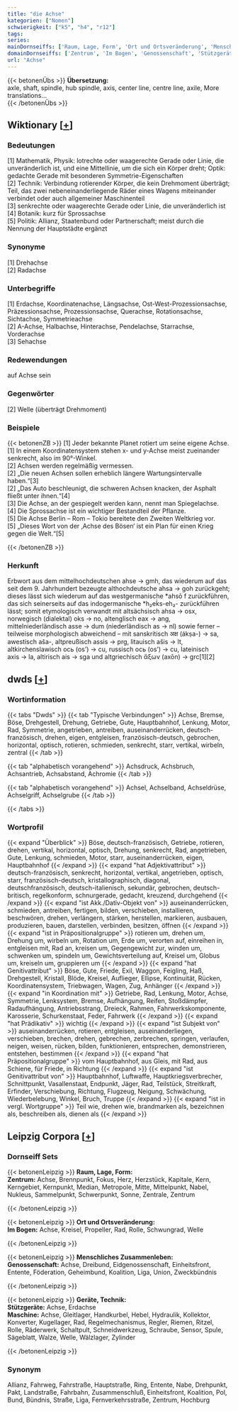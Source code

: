 ```yaml
---
title: "die Achse"
kategorien: ["Nomen"]
schwierigkeit: ["k5", "h4", "r12"]
tags:
series:
mainDornseiffs: ['Raum, Lage, Form', 'Ort und Ortsveränderung', 'Menschliches Zusammenleben', 'Geräte, Technik']
domainDornseiffs: ['Zentrum', 'Im Bogen', 'Genossenschaft', 'Stützgeräte', 'Maschine']
url: "Achse"
---
```


{{< betonenÜbs >}}
**Übersetzung:**  
axle, shaft, spindle, hub spindle, axis, center line, centre line, axile, More translations...  
{{< /betonenÜbs >}}

## Wiktionary [[+](https://de.wiktionary.org/wiki/Achse)]

### Bedeutungen
[1] Mathematik, Physik: lotrechte oder waagerechte Gerade oder Linie, die unveränderlich ist, und eine Mittellinie, um die sich ein Körper dreht; Optik: gedachte Gerade mit besonderen Symmetrie-Eigenschaften  
[2] Technik: Verbindung rotierender Körper, die kein Drehmoment überträgt; Teil, das zwei nebeneinanderliegende Räder eines Wagens miteinander verbindet oder auch allgemeiner Maschinenteil  
[3] senkrechte oder waagerechte Gerade oder Linie, die unveränderlich ist  
[4] Botanik: kurz für Sprossachse  
[5] Politik: Allianz, Staatenbund oder Partnerschaft; meist durch die Nennung der Hauptstädte ergänzt  

### Synonyme
[1] Drehachse  
[2] Radachse  

### Unterbegriffe
[1] Erdachse, Koordinatenachse, Längsachse, Ost-West-Prozessionsachse, Präzessionsachse, Prozessionsachse, Querachse, Rotationsachse, Sichtachse, Symmetrieachse  
[2] A-Achse, Halbachse, Hinterachse, Pendelachse, Starrachse, Vorderachse  
[3] Sehachse  

### Redewendungen
auf Achse sein  

### Gegenwörter
[2] Welle (überträgt Drehmoment)  

### Beispiele
{{< betonenZB >}}
[1] Jeder bekannte Planet rotiert um seine eigene Achse.  
[1] In einem Koordinatensystem stehen x- und y-Achse meist zueinander senkrecht, also im 90°-Winkel.  
[2] Achsen werden regelmäßig vermessen.  
[2] „Die neuen Achsen sollen erheblich längere Wartungsintervalle haben.“[3]  
[2] „Das Auto beschleunigt, die schweren Achsen knacken, der Asphalt fließt unter ihnen.“[4]  
[3] Die Achse, an der gespiegelt werden kann, nennt man Spiegelachse.  
[4] Die Sprossachse ist ein wichtiger Bestandteil der Pflanze.  
[5] Die Achse Berlin – Rom – Tokio bereitete den Zweiten Weltkrieg vor.  
[5] „Dieses Wort von der ‚Achse des Bösen‘ ist ein Plan für einen Krieg gegen die Welt.“[5]  

{{< /betonenZB >}}
### Herkunft
Erbwort aus dem mittelhochdeutschen ahse → gmh, das wiederum auf das seit dem 9. Jahrhundert bezeugte althochdeutsche ahsa → goh zurückgeht; dieses lässt sich wiederum auf das westgermanische *ahsō f zurückführen, das sich seinerseits auf das indogermanische *h₂eḱs-eh₂- zurückführen lässt; somit etymologisch verwandt mit altsächsisch ahsa → osx, norwegisch (dialektal) oks → no, altenglisch eax → ang, mittelniederländisch asse → dum (niederländisch as → nl) sowie ferner – teilweise morphologisch abweichend –  mit sanskritisch अक्ष (ákṣa-) → sa, awestisch aša-, altpreußisch assis → prg, litauisch ašis → lt, altkirchenslawisch ось (os’) → cu, russisch ось (os’) → cu, lateinisch axis → la, altirisch ais → sga und altgriechisch ἄξων (axōn) → grc[1][2]  



## dwds [[+](https://www.dwds.de/wb/Achse)]

### Wortinformation
{{< tabs "Dwds" >}}
{{< tab "Typische Verbindungen" >}}
Achse, Bremse, Böse, Drehgestell, Drehung, Getriebe, Gute, Hauptbahnhof, Lenkung, Motor, Rad, Symmetrie, angetrieben, antreiben, auseinanderrücken, deutsch-französisch, drehen, eigen, entgleisen, französisch-deutsch, gebrochen, horizontal, optisch, rotieren, schmieden, senkrecht, starr, vertikal, wirbeln, zentral
{{< /tab >}}

{{< tab "alphabetisch vorangehend" >}}
Achsdruck, Achsbruch, Achsantrieb, Achsabstand, Achromie
{{< /tab >}}

{{< tab "alphabetisch vorangehend" >}}
Achsel, Achselband, Achseldrüse, Achselgriff, Achselgrube
{{< /tab >}}

{{< /tabs >}}

### Wortprofil
{{< expand "Überblick" >}} Böse, deutsch-französisch, Getriebe, rotieren, drehen, vertikal, horizontal, optisch, Drehung, senkrecht, Rad, angetrieben, Gute, Lenkung, schmieden, Motor, starr, auseinanderrücken, eigen, Hauptbahnhof {{< /expand >}}
{{< expand "hat Adjektivattribut" >}} deutsch-französisch, senkrecht, horizontal, vertikal, angetrieben, optisch, starr, französisch-deutsch, kristallographisch, diagonal, deutschfranzösisch, deutsch-italienisch, sekundär, gebrochen, deutsch-britisch, regelkonform, schnurgerade, gedacht, kreuzend, durchgehend {{< /expand >}}
{{< expand "ist Akk./Dativ-Objekt von" >}} auseinanderrücken, schmieden, antreiben, fertigen, bilden, verschieben, installieren, beschwören, drehen, verlängern, stärken, herstellen, markieren, ausbauen, produzieren, bauen, darstellen, verbinden, besitzen, öffnen {{< /expand >}}
{{< expand "ist in Präpositionalgruppe" >}} rotieren um, drehen um, Drehung um, wirbeln um, Rotation um, Erde um, verorten auf, einreihen in, entgleisen mit, Rad an, kreisen um, Gegengewicht zur, winden um, schwenken um, spindeln um, Gewichtsverteilung auf, Kreisel um, Globus um, kreiseln um, gruppieren um {{< /expand >}}
{{< expand "hat Genitivattribut" >}} Böse, Gute, Friede, Exil, Waggon, Feigling, Haß, Drehgestell, Kristall, Blöde, Kreisel, Auflieger, Ellipse, Kontinuität, Rücken, Koordinatensystem, Triebwagen, Wagen, Zug, Anhänger {{< /expand >}}
{{< expand "in Koordination mit" >}} Getriebe, Rad, Lenkung, Motor, Achse, Symmetrie, Lenksystem, Bremse, Aufhängung, Reifen, Stoßdämpfer, Radaufhängung, Antriebsstrang, Dreieck, Rahmen, Fahrwerkskomponente, Karosserie, Schurkenstaat, Feder, Fahrwerk {{< /expand >}}
{{< expand "hat Prädikativ" >}} wichtig {{< /expand >}}
{{< expand "ist Subjekt von" >}} auseinanderrücken, rotieren, entgleisen, auseinanderliegen, verschieben, brechen, drehen, gebrechen, zerbrechen, springen, verlaufen, neigen, weisen, rücken, bilden, funktionieren, entsprechen, demonstrieren, entstehen, bestimmen {{< /expand >}}
{{< expand "hat Präpositionalgruppe" >}} vom Hauptbahnhof, aus Gleis, mit Rad, aus Schiene, für Friede, in Richtung {{< /expand >}}
{{< expand "ist Genitivattribut von" >}} Hauptbahnhof, Luftwaffe, Hauptkriegsverbrecher, Schnittpunkt, Vasallenstaat, Endpunkt, Jäger, Rad, Teilstück, Streitkraft, Erfinder, Verschiebung, Richtung, Flugzeug, Neigung, Schwächung, Wiederbelebung, Winkel, Bruch, Truppe {{< /expand >}}
{{< expand "ist in vergl. Wortgruppe" >}} Teil wie, drehen wie, brandmarken als, bezeichnen als, beschreiben als, dienen als {{< /expand >}}

## Leipzig Corpora [[+](https://corpora.uni-leipzig.de/en/res?word=Achse&corpusId=deu_newscrawl-public_2018)]

### Dornseiff Sets
{{< betonenLeipzig >}}
**Raum, Lage, Form:**  
**Zentrum:** Achse, Brennpunkt, Fokus, Herz, Herzstück, Kapitale, Kern, Kerngebiet, Kernpunkt, Median, Metropole, Mitte, Mittelpunkt, Nabel, Nukleus, Sammelpunkt, Schwerpunkt, Sonne, Zentrale, Zentrum  

{{< /betonenLeipzig >}}


{{< betonenLeipzig >}}
**Ort und Ortsveränderung:**  
**Im Bogen:** Achse, Kreisel, Propeller, Rad, Rolle, Schwungrad, Welle  

{{< /betonenLeipzig >}}


{{< betonenLeipzig >}}
**Menschliches Zusammenleben:**  
**Genossenschaft:** Achse, Dreibund, Eidgenossenschaft, Einheitsfront, Entente, Föderation, Geheimbund, Koalition, Liga, Union, Zweckbündnis  

{{< /betonenLeipzig >}}


{{< betonenLeipzig >}}
**Geräte, Technik:**  
**Stützgeräte:** Achse, Erdachse  
**Maschine:** Achse, Gleitlager, Handkurbel, Hebel, Hydraulik, Kollektor, Konverter, Kugellager, Rad, Regelmechanismus, Regler, Riemen, Ritzel, Rolle, Räderwerk, Schaltpult, Schneidwerkzeug, Schraube, Sensor, Spule, Sägeblatt, Walze, Welle, Wälzlager, Zylinder  

{{< /betonenLeipzig >}}

### Synonym
Allianz, Fahrweg, Fahrstraße, Hauptstraße, Ring, Entente, Nabe, Drehpunkt, Pakt, Landstraße, Fahrbahn, Zusammenschluß, Einheitsfront, Koalition, Pol, Bund, Bündnis, Straße, Liga, Fernverkehrsstraße, Zentrum, Hochburg

